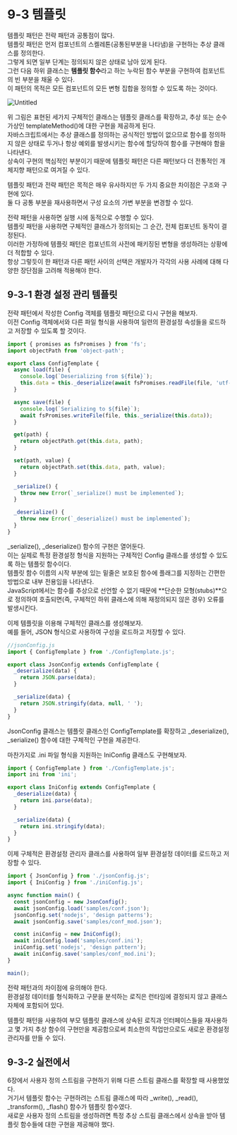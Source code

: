 # 9-3 템플릿

템플릿 패턴은 전략 패턴과 공통점이 많다.  
템플릿 패턴은 먼저 컴포넌트의 스켈레톤(공통된부분을 나타냄)을 구현하는 추상 클래스를 정의한다.  
그렇게 되면 일부 단계는 정의되지 않은 상태로 남아 있게 된다.  
그런 다음 하위 클래스는 **템플릿 함수**라고 하는 누락된 함수 부분을 구현하여 컴포넌트의 빈 부분을 채울 수 있다.  
이 패턴의 목적은 모든 컴포넌트의 모든 변형 집합을 정의할 수 있도록 하는 것이다.

![Untitled](https://s3-us-west-2.amazonaws.com/secure.notion-static.com/ce589b7b-e37d-4fbc-8902-fc5f67728f8b/Untitled.png)

위 그림은 표현된 세가지 구체적인 클래스는 템플릿 클래스를 확장하고, 추상 또는 순수 가상인 templateMethod()에 대한 구현을 제공하게 된다.  
자바스크립트에서는 추상 클래스를 정의하는 공식적인 방법이 없으므로 함수를 정의하지 않은 상태로 두거나 항상 예외를 발생시키는 함수에 할당하여 함수를 구현해야 함을 나타낸다.  
상속이 구현의 핵심적인 부분이기 때문에 템플릿 패턴은 다른 패턴보다 더 전통적인 개체지향 패턴으로 여겨질 수 있다.

템플릿 패턴과 전략 패턴은 목적은 매우 유사하지만 두 가지 중요한 차이점은 구조와 구현에 있다.  
둘 다 공통 부분을 재사용하면서 구성 요소의 가변 부분을 변경할 수 있다.

전략 패턴을 사용하면 실행 시에 동적으로 수행할 수 있다.  
템플릿 패턴을 사용하면 구체적인 클래스가 정의되는 그 순간, 전체 컴포넌트 동작이 결정된다.  
이러한 가정하에 템플릿 패턴은 컴포넌트의 사전에 패키징된 변형을 생성하려는 상황에 더 적합할 수 있다.  
항상 그렇듯이 한 패턴과 다른 패턴 사이의 선택은 개발자가 각각의 사용 사례에 대해 다양한 장단점을 고려해 적용해야 한다.

## 9-3-1 환경 설정 관리 템플릿

전략 패턴에서 작성한 Config 객체를 템플릿 패턴으로 다시 구현을 해보자.  
이전 Config 객체에서와 다른 파일 형식을 사용하여 일련의 환경설정 속성들을 로드하고 저장할 수 있도록 할 것이다.

```jsx
import { promises as fsPromises } from 'fs';
import objectPath from 'object-path';

export class ConfigTemplate {
  async load(file) {
    console.log(`Deserializing from ${file}`);
    this.data = this._deserialize(await fsPromises.readFile(file, 'utf-8'));
  }

  async save(file) {
    console.log(`Serializing to ${file}`);
    await fsPromises.writeFile(file, this._serialize(this.data));
  }

  get(path) {
    return objectPath.get(this.data, path);
  }

  set(path, value) {
    return objectPath.set(this.data, path, value);
  }

  _serialize() {
    throw new Error(`_serialize() must be implemented`);
  }

  _deserialize() {
    throw new Error(`_deserialize() must be implemented`);
  }
}
```

\_serialize(), \_deserialize() 함수의 구현은 열어둔다.  
이는 실제로 특정 환경설정 형식을 지원하는 구체적인 Config 클래스를 생성할 수 있도록 하는 템플릿 함수이다.  
템플릿 함수 이름의 시작 부분에 있는 밑줄은 보호된 함수에 플래그를 지정하는 간편한 방법으로 내부 전용임을 나타낸다.  
JavaScript에서는 함수를 추상으로 선언할 수 없기 때문에 **단순한 모형(stubs)**으로 정의하여 호출되면(즉, 구체적인 하위 클래스에 의해 재정의되지 않은 경우) 오류를 발생시킨다.

이제 템플릿을 이용해 구체적인 클래스를 생성해보자.  
예를 들어, JSON 형식으로 사용하여 구성을 로드하고 저장할 수 있다.

```jsx
//jsonConfig.js
import { ConfigTemplate } from './ConfigTemplate.js';

export class JsonConfig extends ConfigTemplate {
  _deserialize(data) {
    return JSON.parse(data);
  }

  _serialize(data) {
    return JSON.stringify(data, null, ' ');
  }
}
```

JsonConfig 클래스는 템플릿 클래스인 ConfigTemplate를 확장하고 \_deserialize(), \_serialize() 함수에 대한 구체적인 구현을 제공한다.

마찬가지로 .ini 파일 형식을 지원하는 IniConfig 클래스도 구현해보자.

```jsx
import { ConfigTemplate } from './ConfigTemplate.js';
import ini from 'ini';

export class IniConfig extends ConfigTemplate {
  _deserialize(data) {
    return ini.parse(data);
  }

  _serialize(data) {
    return ini.stringify(data);
  }
}
```

이제 구체적은 환경설정 관리자 클래스를 사용하여 일부 환경설정 데이터를 로드하고 저장할 수 있다.

```jsx
import { JsonConfig } from './jsonConfig.js';
import { IniConfig } from './iniConfig.js';

async function main() {
  const jsonConfig = new JsonConfig();
  await jsonConfig.load('samples/conf.json');
  jsonConfig.set('nodejs', 'design patterns');
  await jsonConfig.save('samples/conf_mod.json');

  const iniConfig = new IniConfig();
  await iniConfig.load('samples/conf.ini');
  iniConfig.set('nodejs', 'design pattern');
  await iniConfig.save('samples/conf_mod.ini');
}

main();
```

전략 패턴과의 차이점에 유의해야 한다.  
환경설정 데이터를 형식화하고 구문을 분석하는 로직은 런타임에 결정되지 않고 클래스 자체에 포함되어 있다.

템플릿 패턴을 사용하여 부모 템플릿 클래스에 상속된 로직과 인터페이스들을 재사용하고 몇 가지 추상 함수의 구현만을 제공함으로써 최소한의 작업만으로도 새로운 환경설정 관리자를 만들 수 있다.

## 9-3-2 실전에서

6장에서 사용자 정의 스트림을 구현하기 위해 다른 스트림 클래스를 확장할 때 사용했었다.  
거기서 템플릿 함수는 구현하려는 스트림 클래스에 따라 \_write(), \_read(), \_transform(), \_flash() 함수가 템플릿 함수였다.  
새로운 사용자 정의 스트림을 생성하려면 특정 추상 스트림 클래스에서 상속을 받아 템플릿 함수들에 대한 구현을 제공해야 했다.
